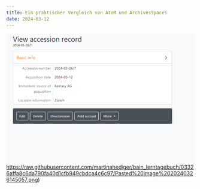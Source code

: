 ```yaml
---
title: Ein praktischer Vergleich von AtoM und ArchivesSpaces 
date: 2024-03-12
---
```


![Abbildung 1: Erstellte Accession in AtoM](https://raw.githubusercontent.com/martinahediger/bain_lerntagebuch/03326affa8c6da790fa40d1cfb949cbdca4c6c97/Pasted%20image%2020240326145057.png)https://raw.githubusercontent.com/martinahediger/bain_lerntagebuch/03326affa8c6da790fa40d1cfb949cbdca4c6c97/Pasted%20image%2020240326145057.png)

